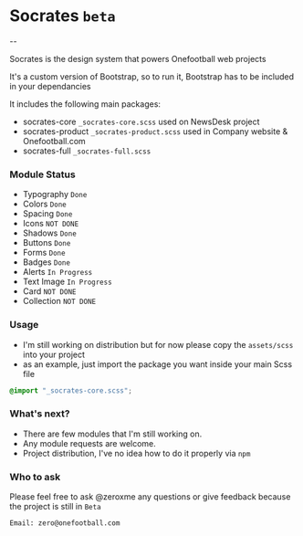 
# Socrates `beta`
--

Socrates is the design system that powers Onefootball web projects

It's a custom version of Bootstrap, so to run it, Bootstrap has to be included in your dependancies

It includes the following main packages:

- socrates-core `_socrates-core.scss` used on NewsDesk project
- socrates-product `_socrates-product.scss` used in Company website & Onefootball.com
- socrates-full `_socrates-full.scss`

### Module Status
- Typography `Done`
- Colors `Done`
- Spacing `Done`
- Icons `NOT DONE`
- Shadows `Done`
- Buttons `Done`
- Forms `Done`
- Badges `Done`
- Alerts `In Progress`
- Text Image `In Progress`
- Card `NOT DONE`
- Collection `NOT DONE`

### Usage
- I'm still working on distribution but for now please copy the `assets/scss` into your project
- as an example, just import the package you want inside your main Scss file

```scss
@import "_socrates-core.scss";
```

### What's next?
- There are few modules that I'm still working on.
- Any module requests are welcome.
- Project distribution, I've no idea how to do it properly via `npm`

### Who to ask
Please feel free to ask @zeroxme any questions or give feedback because the project is still in `Beta`

```
Email: zero@onefootball.com
```